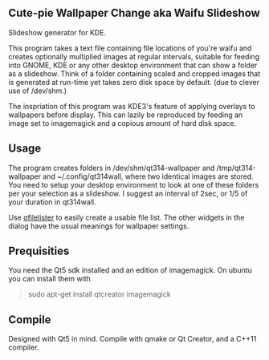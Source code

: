 ## Cute-pie Wallpaper Change aka Waifu Slideshow

Slideshow generator for KDE.

This program takes a text file containing file locations of you're waifu and creates optionally multiplied images at regular intervals, suitable for feeding into GNOME, KDE or any other desktop environment that can show a folder as a slideshow.  Think of a folder containing scaled and cropped images that is generated at run-time yet takes zero disk space by default. (due to clever use of /dev/shm.)

The inspriation of this program was KDE3's feature of applying overlays to wallpapers before display.  This can lazily be reproduced by feeding an image set to imagemagick and a copious amount of hard disk space.

## Usage

The program creates folders in /dev/shm/qt314-wallpaper and /tmp/qt314-wallpaper and ~/.config/qt314wall, where two identical images are stored.  You need to setup your desktop environment to look at one of these folders per your selection as a slideshow.  I suggest an interval of 2sec, or 1/5 of your duration in qt314wall.

Use [qfilelister] to easily create a usable file list.  The other widgets in the dialog have the usual meanings for wallpaper settings.

## Prequisities
You need the Qt5 sdk installed and an edition of imagemagick.  On ubuntu you can
install them with

>sudo apt-get install qtcreator imagemagick

## Compile

Designed with Qt5 in mind.  Compile with qmake or Qt Creator, and a C++11 compiler.

[qfilelister]:https://github.com/cmdrkotori/qfilelister
